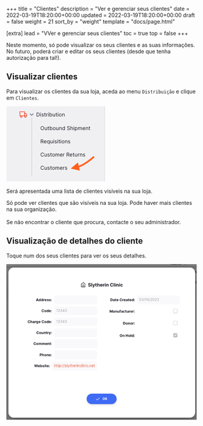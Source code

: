 +++
title = "Clientes"
description = "Ver e gerenciar seus clientes"
date = 2022-03-19T18:20:00+00:00
updated = 2022-03-19T18:20:00+00:00
draft = false
weight = 21
sort_by = "weight"
template = "docs/page.html"

[extra]
lead = "VVer e gerenciar seus clientes"
toc = true
top = false
+++

<div class="omsupdate">
Neste momento, só pode visualizar os seus clientes e as suas informações. No futuro, poderá criar e editar os seus clientes (desde que tenha autorização para tal!).
</div>

## Visualizar clientes

Para visualizar os clientes da sua loja, aceda ao menu `Distribuição` e clique em `Clientes`.

![Página](images/cust_gotocust2.png)

Será apresentada uma lista de clientes visíveis na sua loja.

<div class="nota">
Só pode ver clientes que são visíveis na sua loja.  Pode haver mais clientes na sua organização.
<br>
<br>
Se não encontrar o cliente que procura, contacte o seu administrador.
</div>


## Visualização de detalhes do cliente

Toque num dos seus clientes para ver os seus detalhes.

![Nome Visualização detalhada](images/cust_detailedview.png)